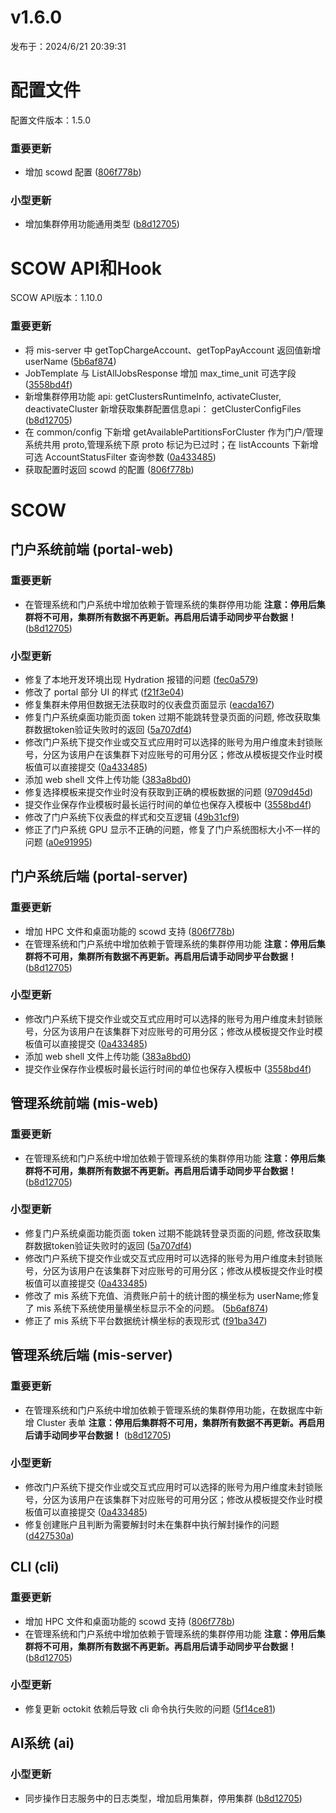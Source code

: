 # v1.6.0

发布于：2024/6/21 20:39:31



# 配置文件

配置文件版本：1.5.0

### 重要更新
- 增加 scowd 配置 ([806f778b](https://github.com/PKUHPC/OpenSCOW/commit/806f778bff79f0968d5378cf2a07456718fe7d09))

### 小型更新
- 增加集群停用功能通用类型 ([b8d12705](https://github.com/PKUHPC/OpenSCOW/commit/b8d12705b70c2afa6fc2bcba3ebc999cddbf93f9))


# SCOW API和Hook

SCOW API版本：1.10.0

### 重要更新
- 将 mis-server 中 getTopChargeAccount、getTopPayAccount 返回值新增 userName ([5b6af874](https://github.com/PKUHPC/OpenSCOW/commit/5b6af8741feab08068436b0aa3d151ff41a81398))
- JobTemplate 与 ListAllJobsResponse 增加 max_time_unit 可选字段 ([3558bd4f](https://github.com/PKUHPC/OpenSCOW/commit/3558bd4fe1433df4f446978cd6a91f472397cbca))
- 新增集群停用功能 api: getClustersRuntimeInfo, activateCluster, deactivateCluster
新增获取集群配置信息api： getClusterConfigFiles ([b8d12705](https://github.com/PKUHPC/OpenSCOW/commit/b8d12705b70c2afa6fc2bcba3ebc999cddbf93f9))
- 在 common/config 下新增 getAvailablePartitionsForCluster 作为门户/管理系统共用 proto,管理系统下原 proto 标记为已过时；在 listAccounts 下新增可选 AccountStatusFilter 查询参数 ([0a433485](https://github.com/PKUHPC/OpenSCOW/commit/0a433485e1fcdc226c202a626524c0052bba75d1))
- 获取配置时返回 scowd 的配置 ([806f778b](https://github.com/PKUHPC/OpenSCOW/commit/806f778bff79f0968d5378cf2a07456718fe7d09))


# SCOW

## 门户系统前端 (portal-web) 

### 重要更新
- 在管理系统和门户系统中增加依赖于管理系统的集群停用功能
**注意：停用后集群将不可用，集群所有数据不再更新。再启用后请手动同步平台数据！** ([b8d12705](https://github.com/PKUHPC/OpenSCOW/commit/b8d12705b70c2afa6fc2bcba3ebc999cddbf93f9))

### 小型更新
- 修复了本地开发环境出现 Hydration 报错的问题 ([fec0a579](https://github.com/PKUHPC/OpenSCOW/commit/fec0a579f6cb119db8fbefbb5449099dc4a55f42))
- 修改了 portal 部分 UI 的样式 ([f21f3e04](https://github.com/PKUHPC/OpenSCOW/commit/f21f3e04ef98fad524877a013eb30ebf31d0e99d))
- 修复集群未停用但数据无法获取时的仪表盘页面显示 ([eacda167](https://github.com/PKUHPC/OpenSCOW/commit/eacda1679a200bee9d60950540c0c23c76b1f87c))
- 修复门户系统桌面功能页面 token 过期不能跳转登录页面的问题, 修改获取集群数据token验证失败时的返回 ([5a707df4](https://github.com/PKUHPC/OpenSCOW/commit/5a707df4ff86c4bd4f1da794553b02e28f3c61d4))
- 修改门户系统下提交作业或交互式应用时可以选择的账号为用户维度未封锁账号，分区为该用户在该集群下对应账号的可用分区；修改从模板提交作业时模板值可以直接提交 ([0a433485](https://github.com/PKUHPC/OpenSCOW/commit/0a433485e1fcdc226c202a626524c0052bba75d1))
- 添加 web shell 文件上传功能 ([383a8bd0](https://github.com/PKUHPC/OpenSCOW/commit/383a8bd0b653e953d2f7575e4b9b414d416848bd))
- 修复选择模板来提交作业时没有获取到正确的模板数据的问题 ([9709d45d](https://github.com/PKUHPC/OpenSCOW/commit/9709d45d04f7bcc4a0abd5ece10408282a10cba7))
- 提交作业保存作业模板时最长运行时间的单位也保存入模板中 ([3558bd4f](https://github.com/PKUHPC/OpenSCOW/commit/3558bd4fe1433df4f446978cd6a91f472397cbca))
- 修改了门户系统下仪表盘的样式和交互逻辑 ([49b31cf9](https://github.com/PKUHPC/OpenSCOW/commit/49b31cf9d91fb3b6814f0ecf8b41fd6f950b733a))
- 修正了门户系统 GPU 显示不正确的问题，修复了门户系统图标大小不一样的问题 ([a0e91995](https://github.com/PKUHPC/OpenSCOW/commit/a0e919950577d36f46469d6f11a6be976d0fa547))

## 门户系统后端 (portal-server) 

### 重要更新
- 增加 HPC 文件和桌面功能的 scowd 支持 ([806f778b](https://github.com/PKUHPC/OpenSCOW/commit/806f778bff79f0968d5378cf2a07456718fe7d09))
- 在管理系统和门户系统中增加依赖于管理系统的集群停用功能
**注意：停用后集群将不可用，集群所有数据不再更新。再启用后请手动同步平台数据！** ([b8d12705](https://github.com/PKUHPC/OpenSCOW/commit/b8d12705b70c2afa6fc2bcba3ebc999cddbf93f9))

### 小型更新
- 修改门户系统下提交作业或交互式应用时可以选择的账号为用户维度未封锁账号，分区为该用户在该集群下对应账号的可用分区；修改从模板提交作业时模板值可以直接提交 ([0a433485](https://github.com/PKUHPC/OpenSCOW/commit/0a433485e1fcdc226c202a626524c0052bba75d1))
- 添加 web shell 文件上传功能 ([383a8bd0](https://github.com/PKUHPC/OpenSCOW/commit/383a8bd0b653e953d2f7575e4b9b414d416848bd))
- 提交作业保存作业模板时最长运行时间的单位也保存入模板中 ([3558bd4f](https://github.com/PKUHPC/OpenSCOW/commit/3558bd4fe1433df4f446978cd6a91f472397cbca))

## 管理系统前端 (mis-web) 

### 重要更新
- 在管理系统和门户系统中增加依赖于管理系统的集群停用功能
**注意：停用后集群将不可用，集群所有数据不再更新。再启用后请手动同步平台数据！** ([b8d12705](https://github.com/PKUHPC/OpenSCOW/commit/b8d12705b70c2afa6fc2bcba3ebc999cddbf93f9))

### 小型更新
- 修复门户系统桌面功能页面 token 过期不能跳转登录页面的问题, 修改获取集群数据token验证失败时的返回 ([5a707df4](https://github.com/PKUHPC/OpenSCOW/commit/5a707df4ff86c4bd4f1da794553b02e28f3c61d4))
- 修改门户系统下提交作业或交互式应用时可以选择的账号为用户维度未封锁账号，分区为该用户在该集群下对应账号的可用分区；修改从模板提交作业时模板值可以直接提交 ([0a433485](https://github.com/PKUHPC/OpenSCOW/commit/0a433485e1fcdc226c202a626524c0052bba75d1))
- 修改了 mis 系统下充值、消费账户前十的统计图的横坐标为 userName;修复了 mis 系统下系统使用量横坐标显示不全的问题。 ([5b6af874](https://github.com/PKUHPC/OpenSCOW/commit/5b6af8741feab08068436b0aa3d151ff41a81398))
- 修正了 mis 系统下平台数据统计横坐标的表现形式 ([f91ba347](https://github.com/PKUHPC/OpenSCOW/commit/f91ba3476010b2a593fbd98c52338e143a6a437a))

## 管理系统后端 (mis-server) 

### 重要更新
- 在管理系统和门户系统中增加依赖于管理系统的集群停用功能，在数据库中新增 Cluster 表单
**注意：停用后集群将不可用，集群所有数据不再更新。再启用后请手动同步平台数据！** ([b8d12705](https://github.com/PKUHPC/OpenSCOW/commit/b8d12705b70c2afa6fc2bcba3ebc999cddbf93f9))

### 小型更新
- 修改门户系统下提交作业或交互式应用时可以选择的账号为用户维度未封锁账号，分区为该用户在该集群下对应账号的可用分区；修改从模板提交作业时模板值可以直接提交 ([0a433485](https://github.com/PKUHPC/OpenSCOW/commit/0a433485e1fcdc226c202a626524c0052bba75d1))
- 修复创建账户且判断为需要解封时未在集群中执行解封操作的问题 ([d427530a](https://github.com/PKUHPC/OpenSCOW/commit/d427530a1c964bca1f2fc3174ce4a08afae3721e))

## CLI (cli) 

### 重要更新
- 增加 HPC 文件和桌面功能的 scowd 支持 ([806f778b](https://github.com/PKUHPC/OpenSCOW/commit/806f778bff79f0968d5378cf2a07456718fe7d09))
- 在管理系统和门户系统中增加依赖于管理系统的集群停用功能
**注意：停用后集群将不可用，集群所有数据不再更新。再启用后请手动同步平台数据！** ([b8d12705](https://github.com/PKUHPC/OpenSCOW/commit/b8d12705b70c2afa6fc2bcba3ebc999cddbf93f9))

### 小型更新
- 修复更新 octokit 依赖后导致 cli 命令执行失败的问题 ([5f14ce81](https://github.com/PKUHPC/OpenSCOW/commit/5f14ce81ba77df59c2e5d82112dd5b913d7690ce))

## AI系统 (ai) 

### 小型更新
- 同步操作日志服务中的日志类型，增加启用集群，停用集群 ([b8d12705](https://github.com/PKUHPC/OpenSCOW/commit/b8d12705b70c2afa6fc2bcba3ebc999cddbf93f9))


